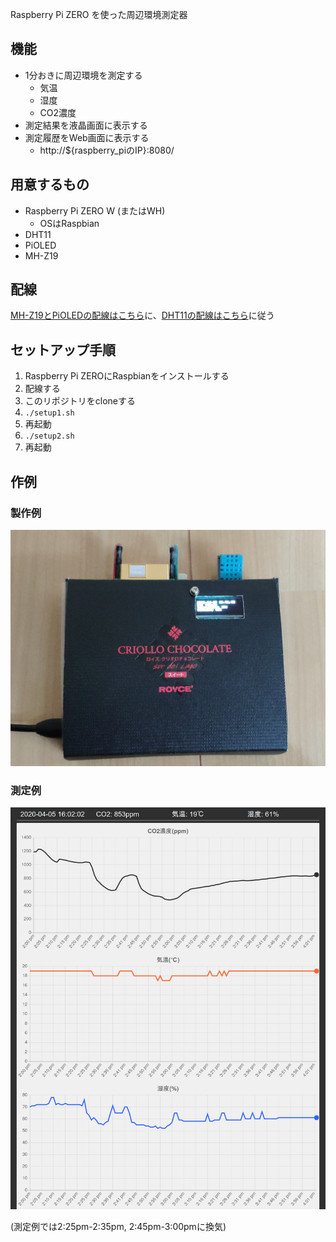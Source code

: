 Raspberry Pi ZERO を使った周辺環境測定器

## 機能

* 1分おきに周辺環境を測定する
    - 気温
    - 湿度
    - CO2濃度
* 測定結果を液晶画面に表示する
* 測定履歴をWeb画面に表示する
    - http://${raspberry_piのIP}:8080/

## 用意するもの

* Raspberry Pi ZERO W (またはWH)
    - OSはRaspbian
* DHT11
* PiOLED
* MH-Z19

## 配線

[MH-Z19とPiOLEDの配線はこちら](https://cloudpack.media/47841)に、[DHT11の配線はこちら](https://codezine.jp/article/detail/10562)に従う

## セットアップ手順

1. Raspberry Pi ZEROにRaspbianをインストールする
2. 配線する
3. このリポジトリをcloneする
4. `./setup1.sh`
5. 再起動
6. `./setup2.sh`
7. 再起動

## 作例

### 製作例

![](images/example01.jpg)

### 測定例

![](images/example02.jpg)

(測定例では2:25pm-2:35pm, 2:45pm-3:00pmに換気)
